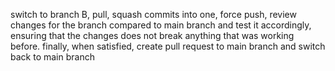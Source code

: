 switch to branch B, pull, squash commits into one, force push, review changes for the branch compared to main branch and test it accordingly, ensuring that the changes does not break anything that was working before. finally, when satisfied, create pull request to main branch and switch back to main branch
